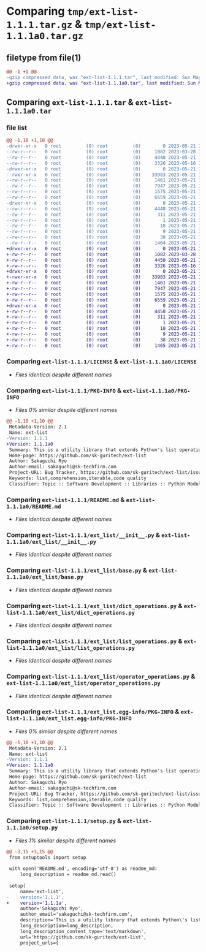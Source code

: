 # Comparing `tmp/ext-list-1.1.1.tar.gz` & `tmp/ext-list-1.1.1a0.tar.gz`

## filetype from file(1)

```diff
@@ -1 +1 @@
-gzip compressed data, was "ext-list-1.1.1.tar", last modified: Sun May 21 17:57:00 2023, max compression
+gzip compressed data, was "ext-list-1.1.1a0.tar", last modified: Sun May 21 17:53:22 2023, max compression
```

## Comparing `ext-list-1.1.1.tar` & `ext-list-1.1.1a0.tar`

### file list

```diff
@@ -1,18 +1,18 @@
-drwxr-xr-x   0 root         (0) root         (0)        0 2023-05-21 17:57:00.740163 ext-list-1.1.1/
--rw-r--r--   0 root         (0) root         (0)     1082 2023-03-28 13:29:21.000000 ext-list-1.1.1/LICENSE
--rw-r--r--   0 root         (0) root         (0)     4448 2023-05-21 17:57:00.737162 ext-list-1.1.1/PKG-INFO
--rw-r--r--   0 root         (0) root         (0)     3326 2023-05-16 13:02:45.000000 ext-list-1.1.1/README.md
-drwxr-xr-x   0 root         (0) root         (0)        0 2023-05-21 17:57:00.655892 ext-list-1.1.1/ext_list/
--rwxr-xr-x   0 root         (0) root         (0)    33983 2023-05-21 17:55:18.000000 ext-list-1.1.1/ext_list/__init__.py
--rw-r--r--   0 root         (0) root         (0)     1461 2023-05-21 15:32:55.000000 ext-list-1.1.1/ext_list/base.py
--rw-r--r--   0 root         (0) root         (0)     7947 2023-05-21 17:55:18.000000 ext-list-1.1.1/ext_list/dict_operations.py
--rw-r--r--   0 root         (0) root         (0)     1575 2023-05-21 17:55:18.000000 ext-list-1.1.1/ext_list/list_operations.py
--rw-r--r--   0 root         (0) root         (0)     6559 2023-05-21 17:55:18.000000 ext-list-1.1.1/ext_list/operator_operations.py
-drwxr-xr-x   0 root         (0) root         (0)        0 2023-05-21 17:57:00.721934 ext-list-1.1.1/ext_list.egg-info/
--rw-r--r--   0 root         (0) root         (0)     4448 2023-05-21 17:57:00.000000 ext-list-1.1.1/ext_list.egg-info/PKG-INFO
--rw-r--r--   0 root         (0) root         (0)      311 2023-05-21 17:57:00.000000 ext-list-1.1.1/ext_list.egg-info/SOURCES.txt
--rw-r--r--   0 root         (0) root         (0)        1 2023-05-21 17:57:00.000000 ext-list-1.1.1/ext_list.egg-info/dependency_links.txt
--rw-r--r--   0 root         (0) root         (0)       18 2023-05-21 17:57:00.000000 ext-list-1.1.1/ext_list.egg-info/requires.txt
--rw-r--r--   0 root         (0) root         (0)        9 2023-05-21 17:57:00.000000 ext-list-1.1.1/ext_list.egg-info/top_level.txt
--rw-r--r--   0 root         (0) root         (0)       38 2023-05-21 17:57:00.740667 ext-list-1.1.1/setup.cfg
--rw-r--r--   0 root         (0) root         (0)     1464 2023-05-21 17:54:28.000000 ext-list-1.1.1/setup.py
+drwxr-xr-x   0 root         (0) root         (0)        0 2023-05-21 17:53:22.010778 ext-list-1.1.1a0/
+-rw-r--r--   0 root         (0) root         (0)     1082 2023-03-28 13:29:21.000000 ext-list-1.1.1a0/LICENSE
+-rw-r--r--   0 root         (0) root         (0)     4450 2023-05-21 17:53:22.010061 ext-list-1.1.1a0/PKG-INFO
+-rw-r--r--   0 root         (0) root         (0)     3326 2023-05-16 13:02:45.000000 ext-list-1.1.1a0/README.md
+drwxr-xr-x   0 root         (0) root         (0)        0 2023-05-21 17:53:21.947446 ext-list-1.1.1a0/ext_list/
+-rwxr-xr-x   0 root         (0) root         (0)    33983 2023-05-21 17:32:49.000000 ext-list-1.1.1a0/ext_list/__init__.py
+-rw-r--r--   0 root         (0) root         (0)     1461 2023-05-21 15:32:55.000000 ext-list-1.1.1a0/ext_list/base.py
+-rw-r--r--   0 root         (0) root         (0)     7947 2023-05-21 17:32:49.000000 ext-list-1.1.1a0/ext_list/dict_operations.py
+-rw-r--r--   0 root         (0) root         (0)     1575 2023-05-21 17:32:49.000000 ext-list-1.1.1a0/ext_list/list_operations.py
+-rw-r--r--   0 root         (0) root         (0)     6559 2023-05-21 17:32:49.000000 ext-list-1.1.1a0/ext_list/operator_operations.py
+drwxr-xr-x   0 root         (0) root         (0)        0 2023-05-21 17:53:22.001906 ext-list-1.1.1a0/ext_list.egg-info/
+-rw-r--r--   0 root         (0) root         (0)     4450 2023-05-21 17:53:21.000000 ext-list-1.1.1a0/ext_list.egg-info/PKG-INFO
+-rw-r--r--   0 root         (0) root         (0)      311 2023-05-21 17:53:21.000000 ext-list-1.1.1a0/ext_list.egg-info/SOURCES.txt
+-rw-r--r--   0 root         (0) root         (0)        1 2023-05-21 17:53:21.000000 ext-list-1.1.1a0/ext_list.egg-info/dependency_links.txt
+-rw-r--r--   0 root         (0) root         (0)       18 2023-05-21 17:53:21.000000 ext-list-1.1.1a0/ext_list.egg-info/requires.txt
+-rw-r--r--   0 root         (0) root         (0)        9 2023-05-21 17:53:21.000000 ext-list-1.1.1a0/ext_list.egg-info/top_level.txt
+-rw-r--r--   0 root         (0) root         (0)       38 2023-05-21 17:53:22.011783 ext-list-1.1.1a0/setup.cfg
+-rw-r--r--   0 root         (0) root         (0)     1465 2023-05-21 17:46:19.000000 ext-list-1.1.1a0/setup.py
```

### Comparing `ext-list-1.1.1/LICENSE` & `ext-list-1.1.1a0/LICENSE`

 * *Files identical despite different names*

### Comparing `ext-list-1.1.1/PKG-INFO` & `ext-list-1.1.1a0/PKG-INFO`

 * *Files 0% similar despite different names*

```diff
@@ -1,10 +1,10 @@
 Metadata-Version: 2.1
 Name: ext-list
-Version: 1.1.1
+Version: 1.1.1a0
 Summary: This is a utility library that extends Python's list operations.
 Home-page: https://github.com/sk-guritech/ext-list
 Author: Sakaguchi Ryo
 Author-email: sakaguchi@sk-techfirm.com
 Project-URL: Bug Tracker, https://github.com/sk-guritech/ext-list/issues
 Keywords: list,comprehension,iterable,code quality
 Classifier: Topic :: Software Development :: Libraries :: Python Modules
```

### Comparing `ext-list-1.1.1/README.md` & `ext-list-1.1.1a0/README.md`

 * *Files identical despite different names*

### Comparing `ext-list-1.1.1/ext_list/__init__.py` & `ext-list-1.1.1a0/ext_list/__init__.py`

 * *Files identical despite different names*

### Comparing `ext-list-1.1.1/ext_list/base.py` & `ext-list-1.1.1a0/ext_list/base.py`

 * *Files identical despite different names*

### Comparing `ext-list-1.1.1/ext_list/dict_operations.py` & `ext-list-1.1.1a0/ext_list/dict_operations.py`

 * *Files identical despite different names*

### Comparing `ext-list-1.1.1/ext_list/list_operations.py` & `ext-list-1.1.1a0/ext_list/list_operations.py`

 * *Files identical despite different names*

### Comparing `ext-list-1.1.1/ext_list/operator_operations.py` & `ext-list-1.1.1a0/ext_list/operator_operations.py`

 * *Files identical despite different names*

### Comparing `ext-list-1.1.1/ext_list.egg-info/PKG-INFO` & `ext-list-1.1.1a0/ext_list.egg-info/PKG-INFO`

 * *Files 0% similar despite different names*

```diff
@@ -1,10 +1,10 @@
 Metadata-Version: 2.1
 Name: ext-list
-Version: 1.1.1
+Version: 1.1.1a0
 Summary: This is a utility library that extends Python's list operations.
 Home-page: https://github.com/sk-guritech/ext-list
 Author: Sakaguchi Ryo
 Author-email: sakaguchi@sk-techfirm.com
 Project-URL: Bug Tracker, https://github.com/sk-guritech/ext-list/issues
 Keywords: list,comprehension,iterable,code quality
 Classifier: Topic :: Software Development :: Libraries :: Python Modules
```

### Comparing `ext-list-1.1.1/setup.py` & `ext-list-1.1.1a0/setup.py`

 * *Files 1% similar despite different names*

```diff
@@ -3,15 +3,15 @@
 from setuptools import setup
 
 with open('README.md', encoding='utf-8') as readme_md:
     long_description = readme_md.read()
 
 setup(
     name='ext-list',
-    version='1.1.1',
+    version='1.1.1a',
     author='Sakaguchi Ryo',
     author_email='sakaguchi@sk-techfirm.com',
     description='This is a utility library that extends Python\'s list operations.',
     long_description=long_description,
     long_description_content_type='text/markdown',
     url='https://github.com/sk-guritech/ext-list',
     project_urls={
```

